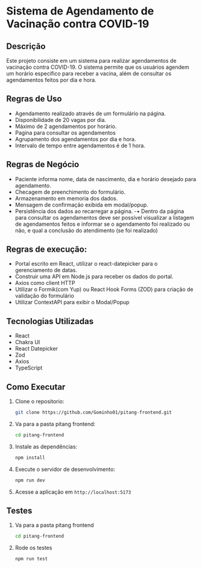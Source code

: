 # Sistema de Agendamento de Vacinação contra COVID-19

## Descrição
Este projeto consiste em um sistema para realizar agendamentos de vacinação contra COVID-19. O sistema permite que os usuários agendem um horário específico para receber a vacina, além de consultar os agendamentos feitos por dia e hora.

## Regras de Uso
- Agendamento realizado através de um formulário na página.
- Disponibilidade de 20 vagas por dia.
- Máximo de 2 agendamentos por horário.
- Pagina para consultar os agendamentos
- Agrupamento dos agendamentos por dia e hora.
- Intervalo de tempo entre agendamentos é de 1 hora.

## Regras de Negócio
- Paciente informa nome, data de nascimento, dia e horário desejado para agendamento.
- Checagem de preenchimento do formulário.
- Armazenamento em memoria dos dados.
- Mensagem de confirmação exibida em modal/popup.
- Persistência dos dados ao recarregar a página.
-• Dentro da página para consultar os agendamentos deve ser possível visualizar a
listagem de agendamentos feitos e informar se o agendamento foi realizado ou
não, e qual a conclusão do atendimento (se foi realizado)

## Regras de execução:
- Portal escrito em React, utilizar o react-datepicker para o gerenciamento de
datas.
- Construir uma API em Node.js para receber os dados do portal.
- Axios como client HTTP
- Utilizar o Formik(com Yup) ou React Hook Forms (ZOD) para criação de validação
do formulário
- Utilizar ContextAPI para exibir o Modal/Popup

## Tecnologias Utilizadas
- React
- Chakra UI
- React Datepicker
- Zod
- Axios
- TypeScript

## Como Executar
1. Clone o repositorio:
    ```bash
    git clone https://github.com/Gominho01/pitang-frontend.git
    ```
2. Va para a pasta pitang frontend:
    ```bash
    cd pitang-frontend
    ```
3. Instale as dependências:
   ```bash
   npm install
   ```
4. Execute o servidor de desenvolvimento:
    ```bash
    npm run dev
    ```
5. Acesse a aplicação em `http://localhost:5173`
## Testes
1. Va para a pasta pitang frontend
    ```bash
    cd pitang-frontend
    ```
2. Rode os testes
    ```bash
    npm run test
    ```
